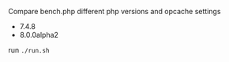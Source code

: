 Compare bench.php different php versions and opcache settings
- 7.4.8
- 8.0.0alpha2

run  `./run.sh`